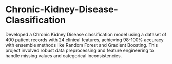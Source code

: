 # Chronic-Kidney-Disease-Classification
Developed a Chronic Kidney Disease classification model using a dataset of 400 patient records with 24 clinical features, achieving 98-100% accuracy with ensemble methods like Random Forest and Gradient Boosting. This project involved robust data preprocessing and feature engineering to handle missing values and categorical inconsistencies.
